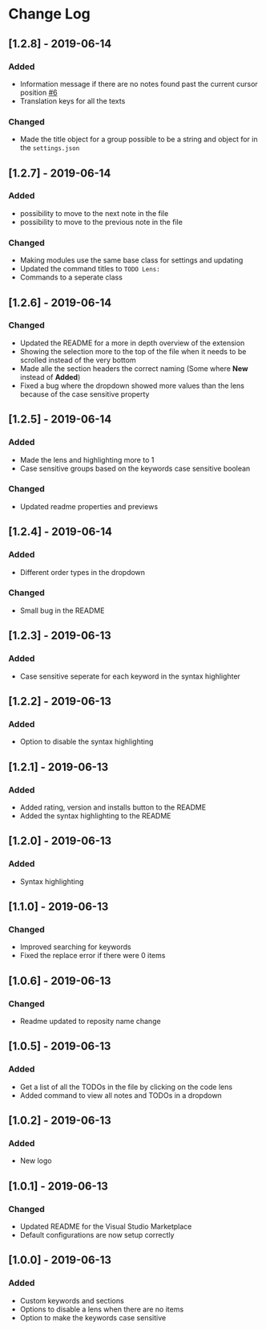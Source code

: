 # Change Log

## [1.2.8] - 2019-06-14
### Added
- Information message if there are no notes found past the current cursor position [#6](https://gitlab.com/fooxly/vscode-todo-lens/issues/6)
- Translation keys for all the texts

### Changed
- Made the title object for a group possible to be a string and object for in the `settings.json`

## [1.2.7] - 2019-06-14
### Added
- possibility to move to the next note in the file
- possibility to move to the previous note in the file

### Changed
- Making modules use the same base class for settings and updating
- Updated the command titles to `TODO Lens:`
- Commands to a seperate class

## [1.2.6] - 2019-06-14
### Changed
- Updated the README for a more in depth overview of the extension
- Showing the selection more to the top of the file when it needs to be scrolled instead of the very bottom
- Made alle the section headers the correct naming (Some where **New** instead of **Added**)
- Fixed a bug where the dropdown showed more values than the lens because of the case sensitive property

## [1.2.5] - 2019-06-14
### Added
- Made the lens and highlighting more to 1
- Case sensitive groups based on the keywords case sensitive boolean

### Changed
- Updated readme properties and previews

## [1.2.4] - 2019-06-14
### Added
- Different order types in the dropdown

### Changed
- Small bug in the README

## [1.2.3] - 2019-06-13
### Added
- Case sensitive seperate for each keyword in the syntax highlighter

## [1.2.2] - 2019-06-13
### Added
- Option to disable the syntax highlighting

## [1.2.1] - 2019-06-13
### Added
- Added rating, version and installs button to the README
- Added the syntax highlighting to the README


## [1.2.0] - 2019-06-13
### Added
- Syntax highlighting

## [1.1.0] - 2019-06-13
### Changed
- Improved searching for keywords
- Fixed the replace error if there were 0 items

## [1.0.6] - 2019-06-13
### Changed
- Readme updated to reposity name change

## [1.0.5] - 2019-06-13
### Added
- Get a list of all the TODOs in the file by clicking on the code lens
- Added command to view all notes and TODOs in a dropdown

## [1.0.2] - 2019-06-13
### Added
- New logo

## [1.0.1] - 2019-06-13
### Changed
- Updated README for the Visual Studio Marketplace
- Default configurations are now setup correctly

## [1.0.0] - 2019-06-13
### Added
- Custom keywords and sections
- Options to disable a lens when there are no items
- Option to make the keywords case sensitive
